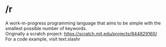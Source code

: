# /r
A work-in-progress programming language that aims to be simple with the smallest possible number of keywords. \
Originally a scratch project: https://scratch.mit.edu/projects/844829160/ \
For a code example, visit text.slashr
